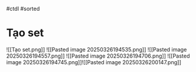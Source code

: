 #ctdl #sorted 
# Tạo set
![[Tạo set.png]]
![[Pasted image 20250326194535.png]]
![[Pasted image 20250326194557.png]]
![[Pasted image 20250326194706.png]]
![[Pasted image 20250326194745.png]]![[Pasted image 20250326200147.png]]
